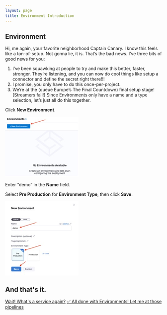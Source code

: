 ```yaml
---
layout: page
title: Environment Introduction
---
```


## Environment
Hi, me again, your favorite neighborhood Captain Canary. I know this feels like a ton-of-setup. Not gonna lie, it is. That’s the bad news. I’ve three bits of good news for you:
1.	I’ve been squawking at people to try and make this better, faster, stronger. They’re listening, and you can now do cool things like setup a connector and define the secret right there!!! 
2.	I promise, you only have to do this once-per-project. 
3.	We’re at the (queue Europe’s The Final Countdown) final setup stage! (Streamers fall!)
Since Environments only have a name and a type selection, let’s just all do this together.

Click **New Environment**.

![](../assets/images/image033.jpg)

Enter “demo” in the **Name** field.

Select **Pre Production** for **Environment Type**, then click **Save**.

![](../assets/images/image034.jpg)

## And that's it. 

<a class="btn btn-primary" href="../Services/servicesDetails">Wait! What's a service again?</a>
<a class="btn btn-primary" href="../Pipelines/pipelinesIntroduction">✅ All done with Environments! Let me at those pipelines</a>


